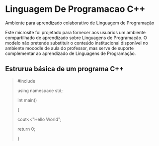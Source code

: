 # Linguagem De Programacao C++
Ambiente para aprendizado colaborativo de Linguagem de Programação

<p>
Este microsite foi projetado para fornecer aos usuários um ambiente compartilhado de aprendizado sobre Linguagens de Programação. O modelo não pretende substituir o conteúdo institucional disponível no ambiente mooodle de aula do professor, mas serve de suporte complementar ao aprendizado de Linguagens de Programação.<br />
</p>

## Estrurua básica de um programa C++
<blockquote>
  <p>   #include <iostream> </p>
  <p>   using namespace std; </p>
  <p>   int main() </p>
  <p>   { </p>
  <p>      cout<<"Hello World"; </p>
  <p>   </p>
  <p>      return 0; </p>
  <p>   } </p>
  </p> </p>
</blockquote>
